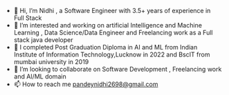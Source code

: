 - 👋 Hi, I’m Nidhi , a Software Engineer with 3.5+ years of experience in Full Stack
- 👀 I’m interested and working on artificial Intelligence and Machine Learning , Data Science/Data Engineer and Freelancing work as a Full stack java developer
- 🌱 I completed Post Graduation Diploma in AI and ML from Indian Institute of Information Technology,Lucknow in 2022 and BscIT from mumbai university in 2019
- 💞️ I’m looking to collaborate on Software Development , Freelancing work and AI/ML domain
- 📫 How to reach me pandeynidhi2698@gmail.com

<!---
nidhipandey26/nidhipandey26 is a ✨ special ✨ repository because its `README.md` (this file) appears on your GitHub profile.
You can click the Preview link to take a look at your changes.
--->
